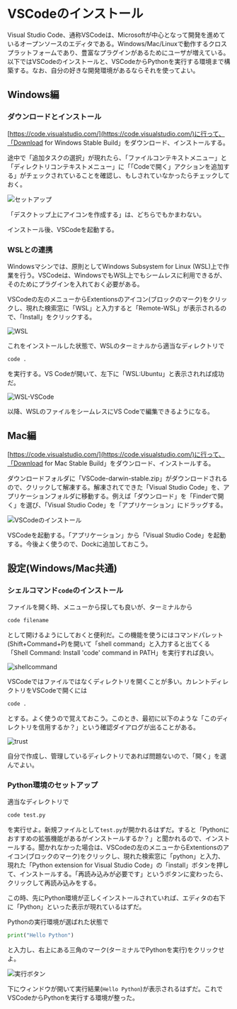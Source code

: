 # VSCodeのインストール

Visual Studio Code、通称VSCodeは、Microsoftが中心となって開発を進めているオープンソースのエディタである。Windows/Mac/Linuxで動作するクロスプラットフォームであり、豊富なプラグインがあるためにユーザが増えている。以下ではVSCodeのインストールと、VSCodeからPythonを実行する環境まで構築する。なお、自分の好きな開発環境があるならそれを使ってよい。

## Windows編

### ダウンロードとインストール

[https://code.visualstudio.com/](https://code.visualstudio.com/)に行って、「Download for Windows Stable Build」をダウンロード、インストールする。

途中で「追加タスクの選択」が現れたら、「ファイルコンテキストメニュー」と「ディレクトリコンテキストメニュー」に「「Codeで開く」アクションを追加する」がチェックされていることを確認し、もしされていなかったらチェックしておく。

![セットアップ](fig/vscode_setup_win.png)

「デスクトップ上にアイコンを作成する」は、どちらでもかまわない。

インストール後、VSCodeを起動する。

### WSLとの連携

Windowsマシンでは、原則としてWindows Subsystem for Linux (WSL)上で作業を行う。VSCodeは、WindowsでもWSL上でもシームレスに利用できるが、そのためにプラグインを入れておく必要がある。

VSCodeの左のメニューからExtentionsのアイコン(ブロックのマーク)をクリックし、現れた検索窓に「WSL」と入力すると「Remote-WSL」が表示されるので、「Install」をクリックする。

![WSL](fig/wsl.png)

これをインストールした状態で、WSLのターミナルから適当なディレクトリで

```sh
code .
```

を実行する。VS Codeが開いて、左下に「WSL:Ubuntu」と表示されれば成功だ。

![WSL-VSCode](fig/wsl_vscode.png)

以降、WSLのファイルをシームレスにVS Codeで編集できるようになる。

## Mac編

[https://code.visualstudio.com/](https://code.visualstudio.com/)に行って、「Download for Mac Stable Build」をダウンロード、インストールする。

ダウンロードフォルダに「VSCode-darwin-stable.zip」がダウンロードされるので、クリックして解凍する。解凍されてできた「Visual Studio Code」を、アプリケーションフォルダに移動する。例えば「ダウンロード」を「Finderで開く」を選び、「Visual Studio Code」を「アプリケーション」にドラッグする。

![VSCodeのインストール](fig/vscode_install_mac.png)

VSCodeを起動する。「アプリケーション」から「Visual Studio Code」を起動する。今後よく使うので、Dockに追加しておこう。

## 設定(Windows/Mac共通)

### シェルコマンド`code`のインストール

ファイルを開く時、メニューから探しても良いが、ターミナルから

```sh
code filename
```

として開けるようにしておくと便利だ。この機能を使うにはコマンドパレット(Shift+Command+P)を開いて「shell command」と入力すると出てくる「Shell Command: Install 'code' command in PATH」を実行すれば良い。

![shellcommand](fig/shellcommand.png)

VSCodeではファイルではなくディレクトリを開くことが多い。カレントディレクトリをVSCodeで開くには

```sh
code .
```

とする。よく使うので覚えておこう。このとき、最初に以下のような「このディレクトリを信用するか？」という確認ダイアログが出ることがある。

![trust](fig/trust.png)

自分で作成し、管理しているディレクトリであれば問題ないので、「開く」を選んでよい。

### Python環境のセットアップ

適当なディレクトリで

```sh
code test.py
```

を実行せよ。新規ファイルとして`test.py`が開かれるはずだ。すると「Pythonにおすすめの拡張機能があるがインストールするか？」と聞かれるので、インストールする。聞かれなかった場合は、VSCodeの左のメニューからExtentionsのアイコン(ブロックのマーク)をクリックし、現れた検索窓に「python」と入力、現れた「Python extension for Visual Studio Code」の「install」ボタンを押して、インストールする。「再読み込みが必要です」というボタンに変わったら、クリックして再読み込みをする。

この時、先にPython環境が正しくインストールされていれば、エディタの右下に「Python」といった表示が現れているはずだ。

Pythonの実行環境が選ばれた状態で

```py
print("Hello Python")
```

と入力し、右上にある三角のマーク(ターミナルでPythonを実行)をクリックせよ。

![実行ボタン](fig/vscode_python_execute.png)

下にウィンドウが開いて実行結果(`Hello Python`)が表示されるはずだ。これでVSCodeからPythonを実行する環境が整った。
